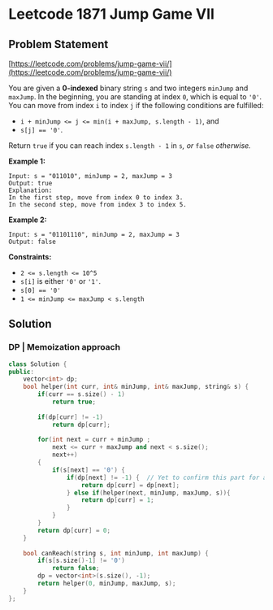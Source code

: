 # Leetcode 1871 Jump Game VII

## Problem Statement

[https://leetcode.com/problems/jump-game-vii/](https://leetcode.com/problems/jump-game-vii/)

You are given a **0-indexed** binary string `s` and two integers `minJump` and `maxJump`. In the beginning, you are standing at index `0`, which is equal to `'0'`. You can move from index `i` to index `j` if the following conditions are fulfilled:

* `i + minJump <= j <= min(i + maxJump, s.length - 1)`, and
* `s[j] == '0'`.

Return `true` if you can reach index `s.length - 1` in `s`_, or_ `false` _otherwise._

**Example 1:**

```text
Input: s = "011010", minJump = 2, maxJump = 3
Output: true
Explanation:
In the first step, move from index 0 to index 3. 
In the second step, move from index 3 to index 5.
```

**Example 2:**

```text
Input: s = "01101110", minJump = 2, maxJump = 3
Output: false
```

**Constraints:**

* `2 <= s.length <= 10^5`
* `s[i]` is either `'0'` or `'1'`.
* `s[0] == '0'`
* `1 <= minJump <= maxJump < s.length`

## Solution

### DP \| Memoization approach

```cpp
class Solution {
public:
    vector<int> dp;
    bool helper(int curr, int& minJump, int& maxJump, string& s) {
        if(curr == s.size() - 1) 
            return true;
        
        if(dp[curr] != -1) 
            return dp[curr];
        
        for(int next = curr + minJump ; 
            next <= curr + maxJump and next < s.size(); 
            next++) 
        {
            if(s[next] == '0') {
                if(dp[next] != -1) {  // Yet to confirm this part for all testcases
                    return dp[curr] = dp[next];
                } else if(helper(next, minJump, maxJump, s)){ 
                    return dp[curr] = 1;
                }
            }  
        }
        return dp[curr] = 0; 
    }
    
    bool canReach(string s, int minJump, int maxJump) {
        if(s[s.size()-1] != '0') 
            return false;        
        dp = vector<int>(s.size(), -1);
        return helper(0, minJump, maxJump, s);
    }
};
```

